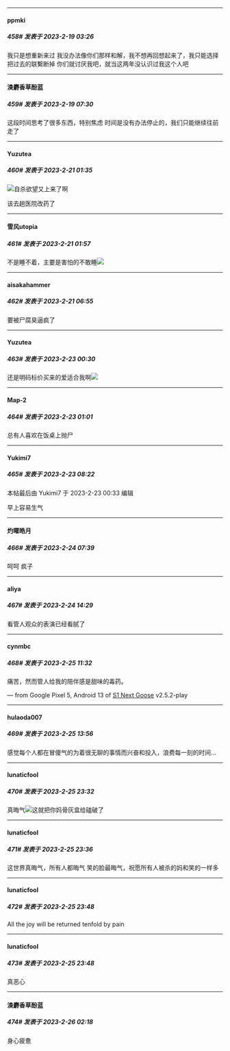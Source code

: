 
*****

####  ppmki  
##### 458#       发表于 2023-2-19 03:26

我只是想重新来过
我没办法像你们那样和解，我不想再回想起来了，我只能选择把过去的联繫断掉
你们就讨厌我吧，就当这两年没认识过我这个人吧


*****

####  溴麝香草酚蓝  
##### 459#       发表于 2023-2-19 07:30

这段时间思考了很多东西，特别焦虑
时间是没有办法停止的，我们只能继续往前走了


*****

####  Yuzutea  
##### 460#       发表于 2023-2-21 01:35

<img src="https://static.saraba1st.com/image/smiley/face2017/067.png" referrerpolicy="no-referrer">自杀欲望又上来了啊

该去趟医院改药了


*****

####  雪风utopia  
##### 461#       发表于 2023-2-21 01:57

不是睡不着，主要是害怕的不敢睡<img src="https://static.saraba1st.com/image/smiley/face2017/094.png" referrerpolicy="no-referrer">


*****

####  aisakahammer  
##### 462#       发表于 2023-2-21 06:55

要被尸腐臭逼疯了


*****

####  Yuzutea  
##### 463#       发表于 2023-2-23 00:30

还是明码标价买来的爱适合我啊<img src="https://static.saraba1st.com/image/smiley/face2017/066.png" referrerpolicy="no-referrer">


*****

####  Map-2  
##### 464#       发表于 2023-2-23 01:01

总有人喜欢在饭桌上抛尸


*****

####  Yukimi7  
##### 465#       发表于 2023-2-23 08:22

 本帖最后由 Yukimi7 于 2023-2-23 00:33 编辑 

早上容易生气


*****

####  灼曜皓月  
##### 466#       发表于 2023-2-24 07:39

呵呵 疯子


*****

####  aliya  
##### 467#       发表于 2023-2-24 14:29

看管人观众的表演已经看腻了


*****

####  cynmbc  
##### 468#       发表于 2023-2-25 11:32

痛苦，然而管人给我的陪伴感是甜味的毒药。

— from Google Pixel 5, Android 13 of [S1 Next Goose](https://pan.baidu.com/s/1mi43uRm) v2.5.2-play


*****

####  hulaoda007  
##### 469#       发表于 2023-2-25 13:56

感觉每个人都在冒傻气的为着很无聊的事情而兴奋和投入，浪费每一刻的时间…


*****

####  lunaticfool  
##### 470#       发表于 2023-2-25 23:32

真晦气<img src="https://static.saraba1st.com/image/smiley/face2017/099.png" referrerpolicy="no-referrer">这就把你妈骨灰盒给磕破了

*****

####  lunaticfool  
##### 471#       发表于 2023-2-25 23:36

这世界真晦气，所有人都晦气
笑的脸最晦气，祝愿所有人被杀的妈和笑的一样多


*****

####  lunaticfool  
##### 472#       发表于 2023-2-25 23:48

All the joy will be returned tenfold by pain

*****

####  lunaticfool  
##### 473#       发表于 2023-2-25 23:48

真恶心


*****

####  溴麝香草酚蓝  
##### 474#       发表于 2023-2-26 02:18

身心疲惫

